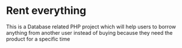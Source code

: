 # Rent everything
This is a Database related PHP project which will help users to borrow anything from another user instead of buying because they need the product for a specific time
